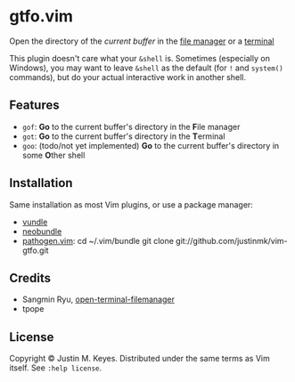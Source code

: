 # gtfo.vim

Open the directory of the *current buffer* in the [file manager](http://en.wikipedia.org/wiki/File_manager#Examples) 
or a [terminal](http://en.wikipedia.org/wiki/Terminal_emulator)

This plugin doesn't care what your `&shell` is. Sometimes (especially on Windows), 
you may want to leave `&shell` as the default (for `!` and `system()` commands), 
but do your actual interactive work in another shell.

## Features

* `gof`: **Go** to the current buffer's directory in the **F**ile manager
* `got`: **Go** to the current buffer's directory in the **T**erminal
* `goo`: (todo/not yet implemented) **Go** to the current buffer's directory in some **O**ther shell

## Installation

Same installation as most Vim plugins, or use a package manager:

* [vundle](https://github.com/Shougo/neobundle.vim)
* [neobundle](https://github.com/gmarik/vundle)
* [pathogen.vim](https://github.com/tpope/vim-pathogen):
    cd ~/.vim/bundle
    git clone git://github.com/justinmk/vim-gtfo.git

## Credits

* Sangmin Ryu, [open-terminal-filemanager](http://www.vim.org/scripts/script.php?script_id=2896)
* tpope

<!--
## FAQ

> Foo

bar
-->

## License

Copyright © Justin M. Keyes.  Distributed under the same terms as Vim itself.
See `:help license`.

